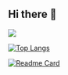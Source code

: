 ## Hi there 👋
![](https://github-readme-stats.vercel.app/api?username=solano33&show_icons=true&theme=transparent&show_icons=true&include_all_commits=true&count_private=true)

[![Top Langs](https://github-readme-stats.vercel.app/api/top-langs/?username=solano33&layout=compact)](https://github.com/anuraghazra/github-readme-stats)

[![Readme Card](https://github-readme-stats.vercel.app/api/pin/?username=solano33&repo=github-readme-stats)](https://github.com/anuraghazra/github-readme-stats)

<!--
**solano33/solano33** is a ✨ _special_ ✨ repository because its `README.md` (this file) appears on your GitHub profile.

Here are some ideas to get you started:

- 🔭 I’m currently working on ...
- 🌱 I’m currently learning ...
- 👯 I’m looking to collaborate on ...
- 🤔 I’m looking for help with ...
- 💬 Ask me about ...
- 📫 How to reach me: ...
- 😄 Pronouns: ...
- ⚡ Fun fact: ...
-->
